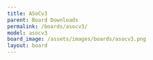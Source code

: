 ```yaml
---
title: ASoCv3
parent: Board Downloads
permalink: /boards/asocv3/
model: asocv3
board_image: /assets/images/boards/asocv3.png
layout: board
---
```

